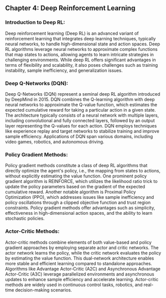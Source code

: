 ## Chapter 4: Deep Reinforcement Learning

### Introduction to Deep RL:
Deep reinforcement learning (Deep RL) is an advanced variant of reinforcement learning that integrates deep learning techniques, typically neural networks, to handle high-dimensional state and action spaces. Deep RL algorithms leverage neural networks to approximate complex functions that map states to actions, allowing agents to learn intricate strategies in challenging environments. While deep RL offers significant advantages in terms of flexibility and scalability, it also poses challenges such as training instability, sample inefficiency, and generalization issues.

### Deep Q-Networks (DQN):
Deep Q-Networks (DQN) represent a seminal deep RL algorithm introduced by DeepMind in 2015. DQN combines the Q-learning algorithm with deep neural networks to approximate the Q-value function, which estimates the expected cumulative reward for taking a particular action in a given state. The architecture typically consists of a neural network with multiple layers, including convolutional and fully connected layers, followed by an output layer representing the Q-values for each action. DQN employs techniques like experience replay and target networks to stabilize training and improve sample efficiency. Applications of DQN span various domains, including video games, robotics, and autonomous driving.

### Policy Gradient Methods:
Policy gradient methods constitute a class of deep RL algorithms that directly optimize the agent's policy, i.e., the mapping from states to actions, without explicitly estimating the value function. One prominent policy gradient algorithm is REINFORCE, which utilizes the likelihood ratio trick to update the policy parameters based on the gradient of the expected cumulative reward. Another notable algorithm is Proximal Policy Optimization (PPO), which addresses issues like sample inefficiency and policy oscillations through a clipped objective function and trust region constraints. Policy gradient methods offer advantages such as simplicity, effectiveness in high-dimensional action spaces, and the ability to learn stochastic policies.

### Actor-Critic Methods:
Actor-critic methods combine elements of both value-based and policy gradient approaches by employing separate actor and critic networks. The actor network learns the policy, while the critic network evaluates the policy by estimating the value function. This dual-network architecture enables more stable and efficient learning compared to standalone approaches. Algorithms like Advantage Actor-Critic (A2C) and Asynchronous Advantage Actor-Critic (A3C) leverage parallelized environments and asynchronous updates to enhance sample efficiency and accelerate learning. Actor-critic methods are widely used in continuous control tasks, robotics, and real-time decision-making scenarios.
